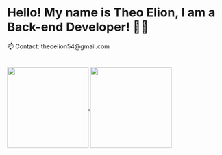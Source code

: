 

<h1>Hello! My name is Theo Elion, I am a Back-end Developer! 👨‍💻</h1>
📫 Contact: theoelion54@gmail.com
<br>
<br>
<br>
<a href="https://github.com/TheoElion">
    <img height=190 align="center" src="https://github-readme-stats.vercel.app/api?username=TheoElion&theme=tokyonight" />
   <img height=190 align="center" src="https://github-readme-stats.vercel.app/api/top-langs?username=theoElion&layout=compact&langs_count=8&card_width=225&theme=tokyonight" />
 </a>

